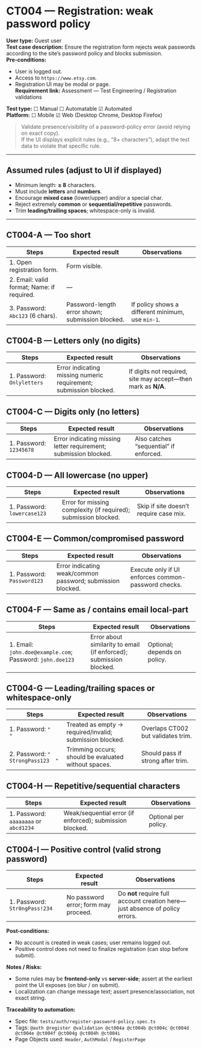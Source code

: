 # CT004 — Registration: weak password policy

**User type:** Guest user  
**Test case description:** Ensure the registration form rejects weak passwords according to the site’s password policy and blocks submission.  
**Pre-conditions:**  
- User is logged out.  
- Access to `https://www.etsy.com`.  
- Registration UI may be modal or page.  
**Requirement link:** Assessment — Test Engineering / Registration validations

**Test type:** ☐ Manual ☐ Automatable ☑ Automated  
**Platform:** ☐ Mobile ☑ Web (Desktop Chrome, Desktop Firefox)

> Validate presence/visibility of a password-policy error (avoid relying on exact copy).  
> If the UI displays explicit rules (e.g., “8+ characters”), adapt the test data to violate that specific rule.

---

## Assumed rules (adjust to UI if displayed)
- Minimum length: **≥ 8** characters.  
- Must include **letters** and **numbers**.  
- Encourage **mixed case** (lower/upper) and/or a special char.  
- Reject extremely **common** or **sequential/repetitive** passwords.  
- Trim **leading/trailing spaces**; whitespace-only is invalid.

---

## CT004-A — Too short
| Steps | Expected result | Observations |
|------|------------------|--------------|
| 1. Open registration form. | Form visible. | |
| 2. Email: valid format; Name: if required. | — | |
| 3. Password: `Abc123` (6 chars). | Password-length error shown; submission blocked. | If policy shows a different minimum, use `min-1`. |

## CT004-B — Letters only (no digits)
| Steps | Expected result | Observations |
|------|------------------|--------------|
| 1. Password: `Onlyletters` | Error indicating missing numeric requirement; submission blocked. | If digits not required, site may accept—then mark as **N/A**. |

## CT004-C — Digits only (no letters)
| Steps | Expected result | Observations |
|------|------------------|--------------|
| 1. Password: `12345678` | Error indicating missing letter requirement; submission blocked. | Also catches “sequential” if enforced. |

## CT004-D — All lowercase (no upper)
| Steps | Expected result | Observations |
|------|------------------|--------------|
| 1. Password: `lowercase123` | Error for missing complexity (if required); submission blocked. | Skip if site doesn’t require case mix. |

## CT004-E — Common/compromised password
| Steps | Expected result | Observations |
|------|------------------|--------------|
| 1. Password: `Password123` | Error indicating weak/common password; submission blocked. | Execute only if UI enforces common-password checks. |

## CT004-F — Same as / contains email local-part
| Steps | Expected result | Observations |
|------|------------------|--------------|
| 1. Email: `john.doe@example.com`; Password: `john.doe123` | Error about similarity to email (if enforced); submission blocked. | Optional; depends on policy. |

## CT004-G — Leading/trailing spaces or whitespace-only
| Steps | Expected result | Observations |
|------|------------------|--------------|
| 1. Password: `"   "` | Treated as empty → required/invalid; submission blocked. | Overlaps CT002 but validates trim. |
| 2. Password: `"  StrongPass123  "` | Trimming occurs; should be evaluated without spaces. | Should pass if strong after trim. |

## CT004-H — Repetitive/sequential characters
| Steps | Expected result | Observations |
|------|------------------|--------------|
| 1. Password: `aaaaaaaa` or `abcd1234` | Weak/sequential error (if enforced); submission blocked. | Optional per policy. |

## CT004-I — Positive control (valid strong password)
| Steps | Expected result | Observations |
|------|------------------|--------------|
| 1. Password: `Str0ngPass!234` | No password error; form may proceed. | Do **not** require full account creation here—just absence of policy errors. |

**Post-conditions:**  
- No account is created in weak cases; user remains logged out.  
- Positive control does not need to finalize registration (can stop before submit).

**Notes / Risks:**  
- Some rules may be **frontend-only** vs **server-side**; assert at the earliest point the UI exposes (on blur / on submit).  
- Localization can change message text; assert presence/association, not exact string.

**Traceability to automation:**  
- Spec file: `tests/auth/register-password-policy.spec.ts`  
- Tags: `@auth @register @validation @ct004a @ct004b @ct004c @ct004d @ct004e @ct004f @ct004g @ct004h @ct004i`  
- Page Objects used: `Header`, `AuthModal` / `RegisterPage`
